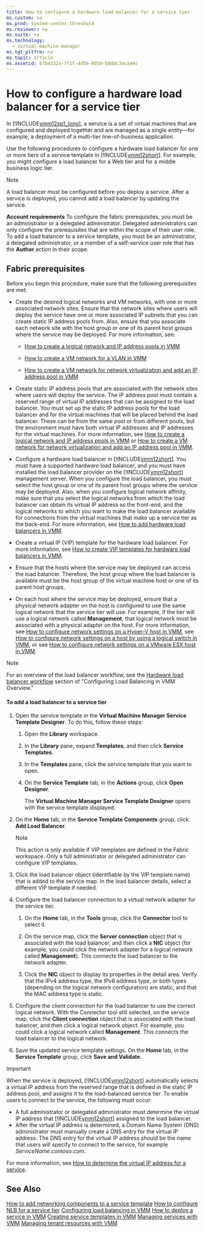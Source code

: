```yaml
---
title: How to configure a hardware load balancer for a service tier
ms.custom: na
ms.prod: system-center-threshold
ms.reviewer: na
ms.suite: na
ms.technology: 
  - virtual-machine-manager
ms.tgt_pltfrm: na
ms.topic: article
ms.assetid: b7b42324-7f1f-4d5b-8050-b0ddc3aca44c
---
```

# How to configure a hardware load balancer for a service tier
In [!INCLUDE[vmm12sp1_long](../Token/vmm12sp1_long_md.md)], a service is a set of virtual machines that are configured and deployed together and are managed as a single entity—for example, a deployment of a multi\-tier line\-of\-business application.

Use the following procedures to configure a hardware load balancer for one or more tiers of a service template in [!INCLUDE[vmm12short](../Token/vmm12short_md.md)]. For example, you might configure a load balancer for a Web tier and for a middle business logic tier.

> [!NOTE]
> A load balancer must be configured before you deploy a service. After a service is deployed, you cannot add a load balancer by updating the service.

**Account requirements** To configure the fabric prerequisites, you must be an administrator or a delegated administrator. Delegated administrators can only configure the prerequisites that are within the scope of their user role. To add a load balancer to a service template, you must be an administrator, a delegated administrator, or a member of a self\-service user role that has the **Author** action in their scope.

## Fabric prerequisites
Before you begin this procedure, make sure that the following prerequisites are met:

-   Create the desired logical networks and VM networks, with one or more associated network sites. Ensure that the network sites where users will deploy the service have one or more associated IP subnets that you can create static IP address pools from. Also, ensure that you associate each network site with the host group or one of its parent host groups where the service may be deployed. For more information, see:

    -   [How to create a logical network and IP address pools in VMM](../Topic/How-to-create-a-logical-network-and-IP-address-pools-in-VMM.md)

    -   [How to create a VM network for a VLAN in VMM](../Topic/How-to-create-a-VM-network-for-a-VLAN-in-VMM.md)

    -   [How to create a VM network for network virtualization and add an IP address pool in VMM](../Topic/How-to-create-a-VM-network-for-network-virtualization-and-add-an-IP-address-pool-in-VMM.md)

-   Create static IP address pools that are associated with the network sites where users will deploy the service. The IP address pool must contain a reserved range of virtual IP addresses that can be assigned to the load balancer. You must set up the static IP address pools for the load balancer and for the virtual machines that will be placed behind the load balancer. These can be from the same pool or from different pools, but the environment must have both virtual IP addresses and IP addresses for the virtual machines. For more information, see [How to create a logical network and IP address pools in VMM](../Topic/How-to-create-a-logical-network-and-IP-address-pools-in-VMM.md) or [How to create a VM network for network virtualization and add an IP address pool in VMM](../Topic/How-to-create-a-VM-network-for-network-virtualization-and-add-an-IP-address-pool-in-VMM.md).

-   Configure a hardware load balancer in [!INCLUDE[vmm12short](../Token/vmm12short_md.md)]. You must have a supported hardware load balancer, and you must have installed the load balancer provider on the [!INCLUDE[vmm12short](../Token/vmm12short_md.md)] management server. When you configure the load balancer, you must select the host group or one of its parent host groups where the service may be deployed. Also, when you configure logical network affinity, make sure that you select the logical networks from which the load balancer can obtain its virtual IP address as the front\-end, and the logical networks to which you want to make the load balancer available for connections from the virtual machines that make up a service tier as the back\-end. For more information, see [How to add hardware load balancers in VMM](../Topic/How-to-add-hardware-load-balancers-in-VMM.md).

-   Create a virtual IP \(VIP\) template for the hardware load balancer. For more information, see [How to create VIP templates for hardware load balancers in VMM](../Topic/How-to-create-VIP-templates-for-hardware-load-balancers-in-VMM.md).

-   Ensure that the hosts where the service may be deployed can access the load balancer. Therefore, the host group where the load balancer is available must be the host group of the virtual machine host or one of its parent host groups.

-   On each host where the service may be deployed, ensure that a physical network adapter on the host is configured to use the same logical network that the service tier will use. For example, if the tier will use a logical network called **Management**, that logical network must be associated with a physical adapter on the host. For more information, see [How to configure network settings on a Hyper-V host in VMM](../Topic/How-to-configure-network-settings-on-a-Hyper-V-host-in-VMM.md), see [How to configure network settings on a host by using a logical switch in VMM](../Topic/How-to-configure-network-settings-on-a-host-by-using-a-logical-switch-in-VMM.md), or see [How to configure network settings on a VMware ESX host in VMM](../Topic/How-to-configure-network-settings-on-a-VMware-ESX-host-in-VMM.md).

> [!NOTE]
> For an overview of the load balancer workflow, see the [Hardware load balancer workflow](../Topic/Configuring-load-balancing-in-VMM.md#BKMK_hw) section of "Configuring Load Balancing in VMM Overview."

#### To add a load balancer to a service tier

1.  Open the service template in the **Virtual Machine Manager Service Template Designer**. To do this, follow these steps:

    1.  Open the **Library** workspace.

    2.  In the **Library** pane, expand **Templates**, and then click **Service Templates**.

    3.  In the **Templates** pane, click the service template that you want to open.

    4.  On the **Service Template** tab, in the **Actions** group, click **Open Designer**.

        The **Virtual Machine Manager Service Template Designer** opens with the service template displayed.

2.  On the **Home** tab, in the **Service Template Components** group, click **Add Load Balancer**.

    > [!NOTE]
    > This action is only available if VIP templates are defined in the Fabric workspace. Only a full administrator or delegated administrator can configure VIP templates.

3.  Click the load balancer object \(identifiable by the VIP template name\) that is added to the service map. In the load balancer details, select a different VIP template if needed.

4.  Configure the load balancer connection to a virtual network adapter for the service tier.

    1.  On the **Home** tab, in the **Tools** group, click the **Connector** tool to select it.

    2.  On the service map, click the **Server connection** object that is associated with the load balancer, and then click a **NIC** object \(for example, you could click the network adapter for a logical network called **Management**\). This connects the load balancer to the network adapter.

    3.  Click the **NIC** object to display its properties in the detail area. Verify that the IPv4 address type, the IPv6 address type, or both types \(depending on the logical network configuration\) are static, and that the MAC address type is static.

5.  Configure the client connection for the load balancer to use the correct logical network. With the Connector tool still selected, on the service map, click the **Client connection** object that is associated with the load balancer, and then click a logical network object. For example, you could click a logical network called **Management**. This connects the load balancer to the logical network.

6.  Save the updated service template settings. On the **Home** tab, in the **Service Template** group, click **Save and Validate**.

> [!IMPORTANT]
> When the service is deployed, [!INCLUDE[vmm12short](../Token/vmm12short_md.md)] automatically selects a virtual IP address from the reserved range that is defined in the static IP address pool, and assigns it to the load\-balanced service tier. To enable users to connect to the service, the following must occur:
> 
> -   A full administrator or delegated administrator must determine the virtual IP address that [!INCLUDE[vmm12short](../Token/vmm12short_md.md)] assigned to the load balancer.
> -   After the virtual IP address is determined, a Domain Name System \(DNS\) administrator must manually create a DNS entry for the virtual IP address. The DNS entry for the virtual IP address should be the name that users will specify to connect to the service, for example *ServiceName.contoso.com*.
> 
> For more information, see [How to determine the virtual IP address for a service](../Topic/How-to-determine-the-virtual-IP-address-for-a-service.md).

## See Also
[How to add networking components to a service template](../Topic/How-to-add-networking-components-to-a-service-template.md)
[How to configure NLB for a service tier](../Topic/How-to-configure-NLB-for-a-service-tier.md)
[Configuring load balancing in VMM](../Topic/Configuring-load-balancing-in-VMM.md)
[How to deploy a service in VMM](../Topic/How-to-deploy-a-service-in-VMM.md)
[Creating service templates in VMM](../Topic/Creating-service-templates-in-VMM.md)
[Managing services with VMM](../Topic/Managing-services-with-VMM.md)
[Managing tenant resources with VMM](../Topic/Managing-tenant-resources-with-VMM.md)


